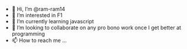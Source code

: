 - 👋 Hi, I’m @ram-ram14
- 👀 I’m interested in F1
- 🌱 I’m currently learning javascript
- 💞️ I’m looking to collaborate on any pro bono work once I get better at programming
- 📫 How to reach me ...

<!---
ram-ram14/ram-ram14 is a ✨ special ✨ repository because its `README.md` (this file) appears on your GitHub profile.
You can click the Preview link to take a look at your changes.
--->
